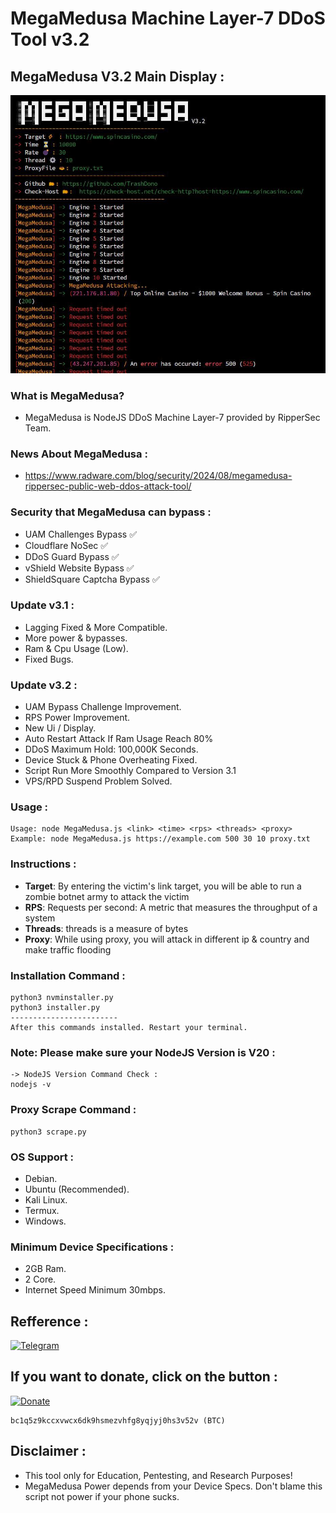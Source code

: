 # MegaMedusa Machine Layer-7 DDoS Tool v3.2

## MegaMedusa V3.2 Main Display :
 ![Main](maindisplay.jpg)

### What is MegaMedusa?
- MegaMedusa is NodeJS DDoS Machine Layer-7 provided by RipperSec Team.

### News About MegaMedusa :
- https://www.radware.com/blog/security/2024/08/megamedusa-rippersec-public-web-ddos-attack-tool/
  
 ### Security that MegaMedusa can bypass :
- UAM Challenges Bypass ✅
- Cloudflare NoSec ✅
- DDoS Guard Bypass ✅
- vShield Website Bypass ✅
- ShieldSquare Captcha Bypass ✅
  
 ### Update v3.1 :
- Lagging Fixed & More Compatible.
- More power & bypasses.
- Ram & Cpu Usage (Low).
- Fixed Bugs.

 ### Update v3.2 :
- UAM Bypass Challenge Improvement.
- RPS Power Improvement.
- New Ui / Display.
- Auto Restart Attack If Ram Usage Reach 80%
- DDoS Maximum Hold: 100,000K Seconds.
- Device Stuck & Phone Overheating Fixed.
- Script Run More Smoothly Compared to Version 3.1
- VPS/RPD Suspend Problem Solved.

### Usage :
```
Usage: node MegaMedusa.js <link> <time> <rps> <threads> <proxy> 
Example: node MegaMedusa.js https://example.com 500 30 10 proxy.txt 
```

### Instructions :
- **Target**: By entering the victim's link target, you will be able to run a zombie botnet army to attack the victim
- **RPS**: Requests per second: A metric that measures the throughput of a system
- **Threads**: threads is a measure of bytes
- **Proxy**: While using proxy, you will attack in different ip & country and make traffic flooding

### Installation Command :
```
python3 nvminstaller.py
python3 installer.py
------------------------
After this commands installed. Restart your terminal.
```
### Note: Please make sure your NodeJS Version is V20 :
```
-> NodeJS Version Command Check :
nodejs -v
```

### Proxy Scrape Command :
```
python3 scrape.py
```
### OS Support :
- Debian.
- Ubuntu (Recommended).
- Kali Linux.
- Termux.
- Windows.

### Minimum Device Specifications :
- 2GB Ram.
- 2 Core.
- Internet Speed Minimum 30mbps.

## Refference :
<a href="https://t.me/RipperSec"><img title="Telegram" src="https://img.shields.io/badge/RipperSec-blue?style=for-the-badge&logo=telegram"></a>

## If you want to donate, click on the button :
<a href="https://sociabuzz.com/kudagila/donate"><img title="Donate" src="https://img.shields.io/badge/Donate-KudaGila-yellow?style=for-the-badge&logo=github"></a>
```
bc1q5z9kccxvwcx6dk9hsmezvhfg8yqjyj0hs3v52v (BTC)
```

## Disclaimer :
- This tool only for Education, Pentesting, and Research Purposes!
- MegaMedusa Power depends from your Device Specs. Don't blame this script not power if your phone sucks.
